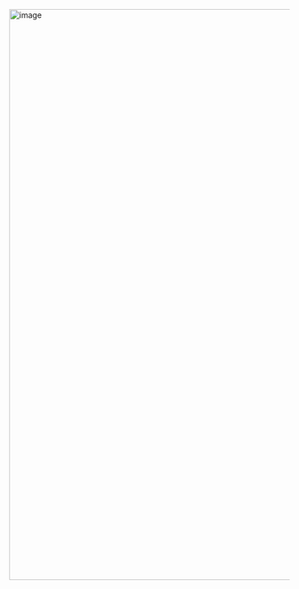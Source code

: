 <img width="1025" alt="image" src="https://github.com/akenshaw/iced-trade/assets/63060680/431caacd-ed93-4b3d-9c30-634fa1a92398">
